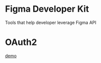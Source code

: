 # Figma Developer Kit
Tools that help developer leverage Figma API

# OAuth2
[demo](./demo/auth-demo.html)
